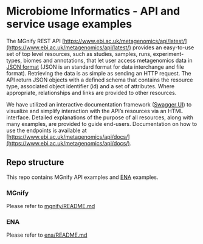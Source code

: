 # Microbiome Informatics - API and service usage examples

The MGnify REST API [https://www.ebi.ac.uk/metagenomics/api/latest/](https://www.ebi.ac.uk/metagenomics/api/latest/) provides an easy-to-use set of top level resources, such as studies, samples, runs, experiment-types, biomes and annotations, that let user access metagenomics data in [JSON format](https://en.wikipedia.org/wiki/JSON) (JSON is an standard format for data interchange and file format). Retrieving the data is as simple as sending an HTTP request. The API return JSON objects with a defined schema that contains the resource type, associated object identifier (id) and a set of attributes. Where appropriate, relationships and links are provided to other resources.

We have utilized an interactive documentation framework ([Swagger UI](https://swagger.io/tools/swagger-ui/)) to visualize and simplify interaction with the API’s resources via an HTML interface. Detailed explanations of the purpose of all resources, along with many examples, are provided to guide end-users. Documentation on how to use the endpoints is available at [https://www.ebi.ac.uk/metagenomics/api/docs/](https://www.ebi.ac.uk/metagenomics/api/docs/).

## Repo structure

This repo contains MGnify API examples and [ENA](https://www.ebi.ac.uk/ena) examples. 

### MGnify

Please refer to [mgnify/README.md](mgnify/README.md)

### ENA

Please refer to [ena/README.md](ena/README.md)